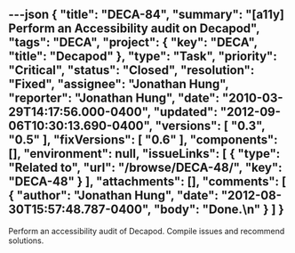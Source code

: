 ---json
{
  "title": "DECA-84",
  "summary": "[a11y] Perform an Accessibility audit on Decapod",
  "tags": "DECA",
  "project": {
    "key": "DECA",
    "title": "Decapod"
  },
  "type": "Task",
  "priority": "Critical",
  "status": "Closed",
  "resolution": "Fixed",
  "assignee": "Jonathan Hung",
  "reporter": "Jonathan Hung",
  "date": "2010-03-29T14:17:56.000-0400",
  "updated": "2012-09-06T10:30:13.690-0400",
  "versions": [
    "0.3",
    "0.5"
  ],
  "fixVersions": [
    "0.6"
  ],
  "components": [],
  "environment": null,
  "issueLinks": [
    {
      "type": "Related to",
      "url": "/browse/DECA-48/",
      "key": "DECA-48"
    }
  ],
  "attachments": [],
  "comments": [
    {
      "author": "Jonathan Hung",
      "date": "2012-08-30T15:57:48.787-0400",
      "body": "Done.\n"
    }
  ]
}
---
Perform an accessibility audit of Decapod. Compile issues and recommend solutions.

        